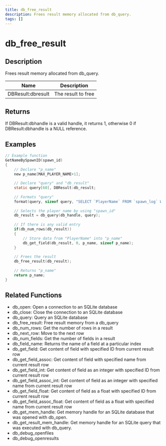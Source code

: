 ```yaml
---
title: db_free_result
description: Frees result memory allocated from db_query.
tags: []
---
```


# db_free_result

## Description

Frees result memory allocated from db_query.

| Name              | Description        |
| ----------------- | ------------------ |
| DBResult:dbresult | The result to free |

## Returns

If DBResult:dbhandle is a valid handle, it returns 1, otherwise 0 if DBResult:dbhandle is a NULL reference.

## Examples

```c
// Example function
GetNameBySpawnID(spawn_id)
{
	// Declare "p_name"
	new p_name[MAX_PLAYER_NAME+1];
 
	// Declare "query" and "db_result"
	static query[60], DBResult:db_result;
 
	// Formats "query"
	format(query, sizeof query, "SELECT `PlayerName` FROM `spawn_log` WHERE `ID`=%d", spawn_id);
 
	// Selects the player name by using "spawn_id"
	db_result = db_query(db_handle, query);
 
	// If there is any valid entry
	if(db_num_rows(db_result))
	{
		// Store data from "PlayerName" into "p_name"
		db_get_field(db_result, 0, p_name, sizeof p_name);
	}
 
	// Frees the result
	db_free_result(db_result);
 
	// Returns "p_name"
	return p_name;
}
```

## Related Functions

- db_open: Open a connection to an SQLite database
- db_close: Close the connection to an SQLite database
- db_query: Query an SQLite database
- db_free_result: Free result memory from a db_query
- db_num_rows: Get the number of rows in a result
- db_next_row: Move to the next row
- db_num_fields: Get the number of fields in a result
- db_field_name: Returns the name of a field at a particular index
- db_get_field: Get content of field with specified ID from current result row
- db_get_field_assoc: Get content of field with specified name from current result row
- db_get_field_int: Get content of field as an integer with specified ID from current result row
- db_get_field_assoc_int: Get content of field as an integer with specified name from current result row
- db_get_field_float: Get content of field as a float with specified ID from current result row
- db_get_field_assoc_float: Get content of field as a float with specified name from current result row
- db_get_mem_handle: Get memory handle for an SQLite database that was opened with db_open.
- db_get_result_mem_handle: Get memory handle for an SQLite query that was executed with db_query.
- db_debug_openfiles
- db_debug_openresults

